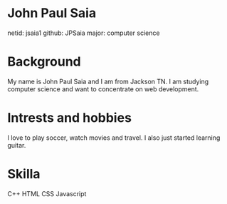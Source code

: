 # John Paul Saia
netid: jsaia1
github: JPSaia
major: computer science

# Background
My name is John Paul Saia and I am from Jackson TN. I am studying computer science and want to concentrate on web development.

# Intrests and hobbies
I love to play soccer, watch movies and travel. I also just started learning guitar. 

# Skilla

C++
HTML
CSS 
Javascript